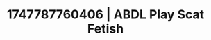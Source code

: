 ---
categories:
- Femdom wrestling
- AI lover POV
- Facial finish
- Intimate moaning
- Latina
image: /assets/images/1747787760406.jpg
layout: post
seo:
  description: Featured content with high-quality Scat Fetish, ABDL Play. HD images
    available.
  keywords: Scat Fetish, ABDL Play
  og_image: /assets/images/1747787760406.jpg
  schema_type: VisualArtwork
tags:
- ABDL Play
- Scat Fetish
- '#1747787760406'
title: 1747787760406 | ABDL Play Scat Fetish
---